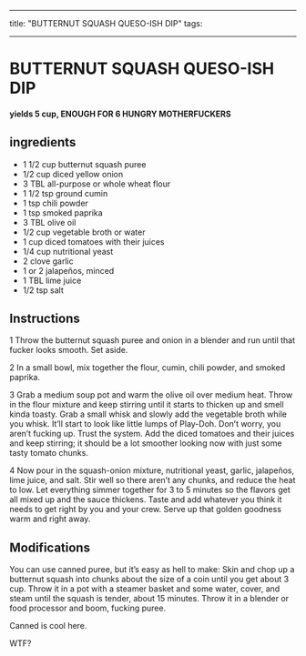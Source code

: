 
---
title: "BUTTERNUT SQUASH QUESO-ISH DIP"
tags:

---
# BUTTERNUT SQUASH QUESO-ISH DIP



#### yields  5 cup, ENOUGH FOR 6 HUNGRY MOTHERFUCKERS


## ingredients
* 1 1/2 cup butternut squash puree 
* 1/2 cup diced yellow onion 
* 3 TBL all-purpose or whole wheat flour 
* 1 1/2 tsp ground cumin 
* 1 tsp chili powder 
* 1 tsp smoked paprika 
* 3 TBL olive oil 
* 1/2 cup vegetable broth or water 
* 1 cup diced tomatoes with their juices 
* 1/4 cup nutritional yeast 
* 2 clove garlic 
* 1 or 2 jalapeños, minced 
* 1 TBL lime juice 
* 1/2 tsp salt 



## Instructions
1 Throw the butternut squash puree and onion in a blender and run until that fucker looks smooth. Set aside.

2 In a small bowl, mix together the flour, cumin, chili powder, and smoked paprika.

3 Grab a medium soup pot and warm the olive oil over medium heat. Throw in the flour mixture and keep stirring until it starts to thicken up and smell kinda toasty. Grab a small whisk and slowly add the vegetable broth while you whisk. It’ll start to look like little lumps of Play-Doh. Don’t worry, you aren’t fucking up. Trust the system. Add the diced tomatoes and their juices and keep stirring; it should be a lot smoother looking now with just some tasty tomato chunks.

4 Now pour in the squash-onion mixture, nutritional yeast, garlic, jalapeños, lime juice, and salt. Stir well so there aren’t any chunks, and reduce the heat to low. Let everything simmer together for 3 to 5 minutes so the flavors get all mixed up and the sauce thickens. Taste and add whatever you think it needs to get right by you and your crew. Serve up that golden goodness warm and right away.



## Modifications
You can use canned puree, but it’s easy as hell to make: Skin and chop up a butternut squash into chunks about the size of a coin until you get about 3 cup. Throw it in a pot with a steamer basket and some water, cover, and steam until the squash is tender, about 15 minutes. Throw it in a blender or food processor and boom, fucking puree.

 Canned is cool here.

 WTF?




